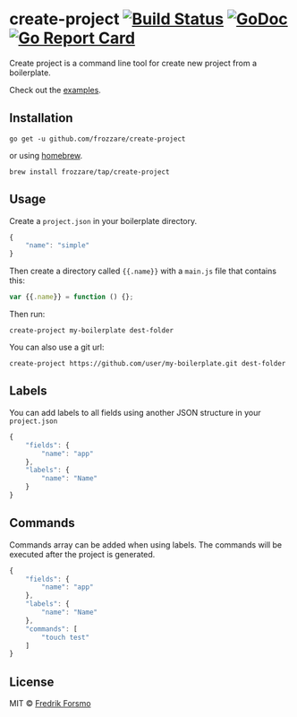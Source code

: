 # create-project [![Build Status](https://travis-ci.org/frozzare/create-project.svg?branch=master)](https://travis-ci.org/frozzare/create-project) [![GoDoc](https://godoc.org/github.com/frozzare/create-project?status.svg)](http://godoc.org/github.com/frozzare/create-project) [![Go Report Card](https://goreportcard.com/badge/github.com/frozzare/create-project)](https://goreportcard.com/report/github.com/frozzare/create-project)

Create project is a command line tool for create new project from a boilerplate.

Check out the [examples](https://github.com/frozzare/create-project/tree/master/examples).

## Installation

```
go get -u github.com/frozzare/create-project
```

or using [homebrew](https://brew.sh/).

```
brew install frozzare/tap/create-project
```

## Usage

Create a `project.json` in your boilerplate directory.

```js
{
    "name": "simple"
}
```

Then create a directory called `{{.name}}` with a `main.js` file that contains this:

```js
var {{.name}} = function () {};
```

Then run:

```
create-project my-boilerplate dest-folder
```

You can also use a git url:

```
create-project https://github.com/user/my-boilerplate.git dest-folder
```

## Labels

You can add labels to all fields using another JSON structure in your `project.json`

```js
{
    "fields": {
        "name": "app"
    },
    "labels": {
        "name": "Name"
    }
}
```

## Commands

Commands array can be added when using labels. The commands will be executed after the project is generated.

```js
{
    "fields": {
        "name": "app"
    },
    "labels": {
        "name": "Name"
    },
    "commands": [
        "touch test"
    ]
}
```

## License

MIT © [Fredrik Forsmo](https://github.com/frozzare)
